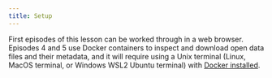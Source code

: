 ```yaml
---
title: Setup
---
```


First episodes of this lesson can be worked through in a web browser.
Episodes 4 and 5 use Docker containers to inspect and download open data files and their metadata, and it will require using a Unix terminal (Linux, MacOS terminal, or Windows WSL2 Ubuntu terminal) with [Docker installed](https://cms-opendata-workshop.github.io/workshopqcd-2024-lesson-docker/).

